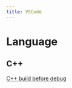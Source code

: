 ```yaml
---
title: VSCode
---
```

# Language
## C++
[C++ build before debug](https://stackoverflow.com/questions/57891050/how-run-build-task-automatically-before-debugging-in-visual-studio-code)
